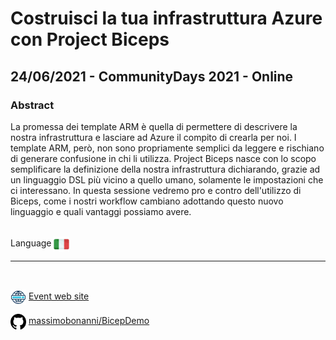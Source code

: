 # Costruisci la tua infrastruttura Azure con Project Biceps
## 24/06/2021 - CommunityDays 2021 - Online
### Abstract
La promessa dei template ARM è quella di permettere di descrivere la nostra infrastruttura e lasciare ad Azure il compito di crearla per noi. I template ARM, però, non sono propriamente semplici da leggere e rischiano di generare confusione in chi li utilizza. Project Biceps nasce con lo scopo semplificare la definizione della nostra infrastruttura dichiarando, grazie ad un linguaggio DSL più vicino a quello umano, solamente le impostazioni che ci interessano. In questa sessione vedremo pro e contro dell'utilizzo di Biceps, come i nostri workflow cambiano adottando questo nuovo linguaggio e quali vantaggi possiamo avere. 

<br/>
Language <img width="25" src="https://raw.githubusercontent.com/massimobonanni/massimobonanni/master/images/flagitaly.svg" style="vertical-align:middle">

<br/>

---

<br/>
<p>
<img width="25" src="https://raw.githubusercontent.com/massimobonanni/massimobonanni/master/images/eventwebsite.svg" style="vertical-align:middle"> 
<a href="https://communitydays.it/events/2021/">Event web site</a>
</p>

<p>
<img width="25" src="https://raw.githubusercontent.com/massimobonanni/massimobonanni/master/images/github.svg" style="vertical-align:middle"> 
<a href="https://github.com/massimobonanni/BicepDemo" target="_blank">massimobonanni/BicepDemo</a>
</p>

